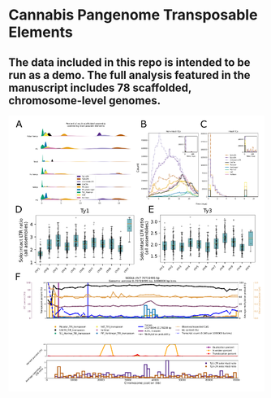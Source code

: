 # Cannabis Pangenome Transposable Elements

## The data included in this repo is intended to be run as a demo. The full analysis featured in the manuscript includes 78 scaffolded, chromosome-level genomes.

<p align="center">
  <img src="utilityFiles/draftCompiledTEs_v10.png" title="SODLb TE landscape">
</p>